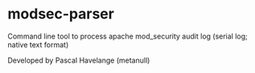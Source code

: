 # modsec-parser
Command line tool to process apache mod_security audit log (serial log; native text format)

Developed by Pascal Havelange (metanull)
